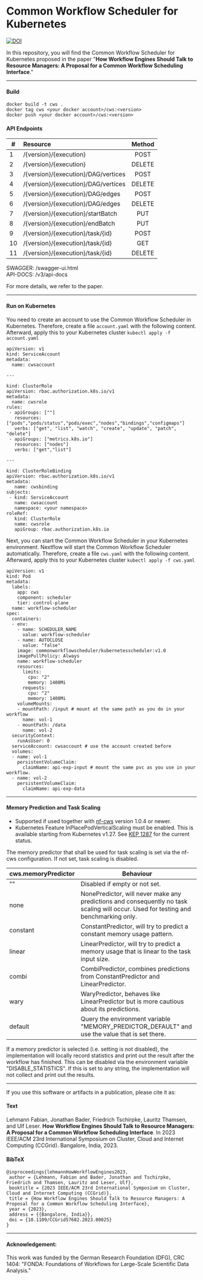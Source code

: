 # Common Workflow Scheduler for Kubernetes
[![DOI](https://zenodo.org/badge/596122315.svg)](https://zenodo.org/badge/latestdoi/596122315)

In this repository, you will find the Common Workflow Scheduler for Kubernetes proposed in the paper "**How Workflow Engines Should Talk to Resource Managers: A Proposal for a Common Workflow Scheduling Interface**."

---
#### Build
```
docker build -t cws .
docker tag cws <your docker account>/cws:<version>
docker push <your docker account>/cws:<version>
```

#### API Endpoints

| #  | Resource                            | Method |
| -- | :---------------------------------- | :----: |
| 1  | /{version}/{execution}              | POST   |
| 2  | /{version}/{execution}              | DELETE |
| 3  | /{version}/{execution}/DAG/vertices | POST   |
| 4  | /{version}/{execution}/DAG/vertices | DELETE |
| 5  | /{version}/{execution}/DAG/edges    | POST   |
| 6  | /{version}/{execution}/DAG/edges    | DELETE |
| 7  | /{version}/{execution}/startBatch   | PUT    |
| 8  | /{version}/{execution}/endBatch     | PUT    |
| 9  | /{version}/{execution}/task/{id}    | POST   |
| 10 | /{version}/{execution}/task/{id}    | GET    |
| 11 | /{version}/{execution}/task/{id}    | DELETE |

SWAGGER:  /swagger-ui.html <br>
API-DOCS: /v3/api-docs

For more details, we refer to the paper.

---

#### Run on Kubernetes
You need to create an account to use the Common Workflow Scheduler in Kubernetes.
Therefore, create a file `account.yaml` with the following content.
Afterward, apply this to your Kubernetes cluster `kubectl apply -f account.yaml`
```
apiVersion: v1
kind: ServiceAccount
metadata:
  name: cwsaccount

---

kind: ClusterRole
apiVersion: rbac.authorization.k8s.io/v1
metadata:
  name: cwsrole
rules:
 - apiGroups: [""]
   resources: ["pods","pods/status","pods/exec","nodes","bindings","configmaps"]
   verbs: ["get", "list", "watch", "create", "update", "patch", "delete"]
 - apiGroups: ["metrics.k8s.io"]
   resources: ["nodes"]
   verbs: ["get","list"]

---

kind: ClusterRoleBinding
apiVersion: rbac.authorization.k8s.io/v1
metadata:
   name: cwsbinding
subjects:
 - kind: ServiceAccount
   name: cwsaccount
   namespace: <your namespace>
roleRef:
   kind: ClusterRole
   name: cwsrole
   apiGroup: rbac.authorization.k8s.io
```

Next, you can start the Common Workflow Scheduler in your Kubernetes environment. 
Nextflow will start the Common Workflow Scheduler automatically.
Therefore, create a file `cws.yaml` with the following content.
Afterward, apply this to your Kubernetes cluster `kubectl apply -f cws.yaml`

```
apiVersion: v1
kind: Pod
metadata:
  labels:
    app: cws
    component: scheduler
    tier: control-plane
  name: workflow-scheduler
spec:
  containers:
  - env:
    - name: SCHEDULER_NAME
      value: workflow-scheduler
    - name: AUTOCLOSE
      value: "false"
    image: commonworkflowscheduler/kubernetesscheduler:v1.0
    imagePullPolicy: Always
    name: workflow-scheduler
    resources:
      limits:
        cpu: "2"
        memory: 1400Mi
      requests:
        cpu: "2"
        memory: 1400Mi
    volumeMounts:
    - mountPath: /input # mount at the same path as you do in your workflow
      name: vol-1
    - mountPath: /data
      name: vol-2
  securityContext:
    runAsUser: 0
  serviceAccount: cwsaccount # use the account created before
  volumes:
  - name: vol-1
    persistentVolumeClaim:
      claimName: api-exp-input # mount the same pvc as you use in your workflow.
  - name: vol-2
    persistentVolumeClaim:
      claimName: api-exp-data
```

---
#### Memory Prediction and Task Scaling
- Supported if used together with [nf-cws](https://github.com/CommonWorkflowScheduler/nf-cws) version 1.0.4 or newer.
- Kubernetes Feature InPlacePodVerticalScaling must be enabled. This is available starting from Kubernetes v1.27. See [KEP 1287](https://github.com/kubernetes/enhancements/issues/1287) for the current status.

The memory predictor that shall be used for task scaling is set via the nf-cws configuration. If not set, task scaling is disabled.

| cws.memoryPredictor | Behaviour                                                                                                                          |
|---------------------|------------------------------------------------------------------------------------------------------------------------------------|
| ""                  | Disabled if empty or not set.                                                                                                      |
| none                | NonePredictor, will never make any predictions and consequently no task scaling will occur. Used for testing and benchmarking only.|
| constant            | ConstantPredictor, will try to predict a constant memory usage pattern.                                                            |
| linear              | LinearPredictor, will try to predict a memory usage that is linear to the task input size.                                         |
| combi               | CombiPredictor, combines predictions from ConstantPredictor and LinearPredictor.                                                   |
| wary                | WaryPredictor, behaves like LinearPredictor but is more cautious about its predictions.                                            |
| default             | Query the environment variable "MEMORY_PREDICTOR_DEFAULT" and use the value that is set there.                                     |

If a memory predictor is selected (i.e. setting is not disabled), the implementation will locally record statistics and print out the result after the workflow has finished. This can be disabled via the  environment variable "DISABLE_STATISTICS". If this is set to any string, the implementation will not collect and print out the results.

---

If you use this software or artifacts in a publication, please cite it as:

#### Text
Lehmann Fabian, Jonathan Bader, Friedrich Tschirpke, Lauritz Thamsen, and Ulf Leser. **How Workflow Engines Should Talk to Resource Managers: A Proposal for a Common Workflow Scheduling Interface**. In 2023 IEEE/ACM 23rd International Symposium on Cluster, Cloud and Internet Computing (CCGrid). Bangalore, India, 2023.

#### BibTeX
```
@inproceedings{lehmannHowWorkflowEngines2023,
 author = {Lehmann, Fabian and Bader, Jonathan and Tschirpke, Friedrich and Thamsen, Lauritz and Leser, Ulf},
 booktitle = {2023 IEEE/ACM 23rd International Symposium on Cluster, Cloud and Internet Computing (CCGrid)},
 title = {How Workflow Engines Should Talk to Resource Managers: A Proposal for a Common Workflow Scheduling Interface},
 year = {2023},
 address = {{Bangalore, India}},
 doi = {10.1109/CCGrid57682.2023.00025}
}
```
---
#### Acknowledgement:
This work was funded by the German Research Foundation (DFG), CRC 1404: "FONDA: Foundations of Workflows for Large-Scale Scientific Data Analysis." 